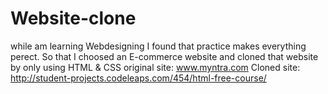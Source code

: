 # Website-clone

while am learning Webdesigning I found that practice makes everything perect. So that I choosed an E-commerce website and cloned that website by only using HTML & CSS
original site: www.myntra.com
Cloned site: http://student-projects.codeleaps.com/454/html-free-course/
